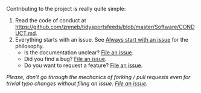 Contributing to the project is really quite simple:
1. Read the code of conduct at <https://github.com/znmeb/tidysportsfeeds/blob/master/Software/CONDUCT.md>.
2. Everything starts with an issue. See [Always start with an issue](https://about.gitlab.com/2016/03/03/start-with-an-issue/) for the philosophy.
    * Is the documentation unclear? [File an issue](https://github.com/znmeb/tidysportsfeeds/issues/new).
    * Did you find a bug? [File an issue](https://github.com/znmeb/tidysportsfeeds/issues/new).
    * Do you want to request a feature? [File an issue](https://github.com/znmeb/tidysportsfeeds/issues/new).

*Please, don't go through the mechanics of forking / pull requests even for trivial typo changes without filing an issue. [File an issue](https://github.com/znmeb/tidysportsfeeds/issues/new).*

